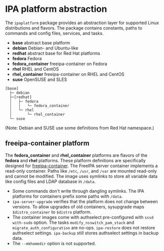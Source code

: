 # IPA platform abstraction

The ``ipaplatform`` package provides an abstraction layer for
supported Linux distributions and flavors. The package contains
constants, paths to commands and config files, services, and tasks.

* **base** abstract base platform
* **debian** Debian- and Ubuntu-like
* **redhat** abstract base for Red Hat platforms
* **fedora** Fedora
* **fedora_container** freeipa-container on Fedora
* **rhel** RHEL and CentOS
* **rhel_container** freeipa-container on RHEL and CentOS
* **suse** OpenSUSE and SLES

```
[base]
  ├─ debian
  ├─[redhat]
  │   ├─ fedora
  │   │   └─ fedora_container
  │   └─ rhel
  │       └─ rhel_container
  └─ suse
```
(Note: Debian and SUSE use some definitions from Red Hat namespace.)


## freeipa-container platform

The **fedora_container** and **rhel_container** platforms are flavors
of the **fedora** and **rhel** platforms. These platform definitions
are specifically designed for
[freeipa-container](https://github.com/freeipa/freeipa-container).
The FreeIPA server container implements a read-only container. Paths
like ``/etc``, ``/usr``, and ``/var`` are mounted read-only and cannot
be modified. The image uses symlinks to store all variable data like
config files and LDAP database in ``/data``.

* Some commands don't write through dangling symlinks. The IPA
  platforms for containers prefix some paths with ``/data``.
* ``ipa-server-upgrade`` verifies that the platform does not change
  between versions. To allow upgrades of old containers, sysupgrade
  maps ``$distro_container`` to ``$distro`` platform.
* The container images come with authselect pre-configured with
  ``sssd with-sudo`` option. The tasks ``modify_nsswitch_pam_stack``
  and ``migrate_auth_configuration`` are no-ops. ``ipa-restore``
  does not restore authselect settings. ``ipa-backup`` still stores
  authselect settings in backup data.
* The ``--mkhomedir`` option is not supported.
